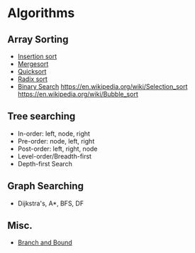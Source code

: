 # Algorithms

## Array Sorting

- [Insertion sort](https://en.wikipedia.org/wiki/Insertion_sort)
- [Mergesort](https://en.wikipedia.org/wiki/Merge_sort)
- [Quicksort](https://en.wikipedia.org/wiki/Quicksort)
- [Radix sort](https://en.wikipedia.org/wiki/Radix_sort)
- [Binary Search](https://en.wikipedia.org/wiki/Binary_search_algorithm)
  https://en.wikipedia.org/wiki/Selection_sort
  https://en.wikipedia.org/wiki/Bubble_sort

## Tree searching

- In-order: left, node, right
- Pre-order: node, left, right
- Post-order: left, right, node
- Level-order/Breadth-first
- Depth-first Search

## Graph Searching

- Dijkstra's, A*, BFS, DF

## Misc.

- [Branch and Bound](https://en.wikipedia.org/wiki/Branch_and_bound)
